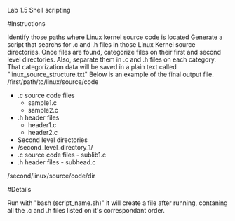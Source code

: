 Lab 1.5 Shell scripting

#Instructions

Identify those paths where Linux kernel source code is located
Generate a script that searchs for .c and .h files in those Linux Kernel source directories.
Once files are found, categorize files on their first and second level directories. Also, separate them in .c and .h files on each category.
That categorization data will be saved in a plain text called "linux_source_structure.txt"
Below is an example of the final output file.
/first/path/to/linux/source/code
- .c source code files
    - sample1.c
    - sample2.c
 - .h header files
    - header1.c
    - header2.c
- Second level directories
- /second_level_directory_1/
 - .c source code files
        - sublib1.c
 - .h header files
        - subhead.c 

/second/linux/source/code/dir

#Details

Run with "bash (script_name.sh)" it will create a file after running, contaning all the .c and .h files listed on it's correspondant order.

